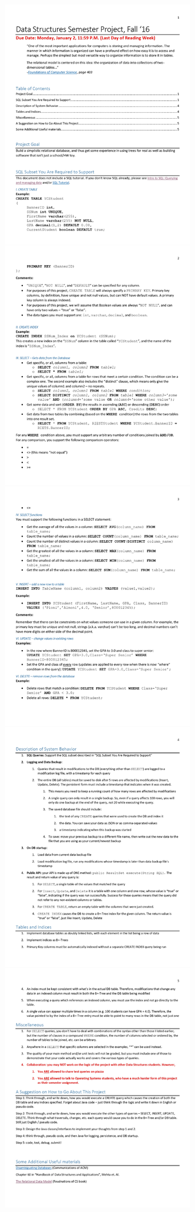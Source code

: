 ﻿![desc_page_1](https://raw.githubusercontent.com/alscwha2/Projects/master/Database%20Implementation/db_project_description_pages/SemesterProjectDetailsv3_page-0001.jpg)
![desc_page_2](https://raw.githubusercontent.com/alscwha2/Projects/master/Database%20Implementation/db_project_description_pages/SemesterProjectDetailsv3_page-0002.jpg)
![desc_page_3](https://raw.githubusercontent.com/alscwha2/Projects/master/Database%20Implementation/db_project_description_pages/SemesterProjectDetailsv3_page-0003.jpg)
![desc_page_4](https://raw.githubusercontent.com/alscwha2/Projects/master/Database%20Implementation/db_project_description_pages/SemesterProjectDetailsv3_page-0004.jpg)
![desc_page_5](https://raw.githubusercontent.com/alscwha2/Projects/master/Database%20Implementation/db_project_description_pages/SemesterProjectDetailsv3_page-0005.jpg)